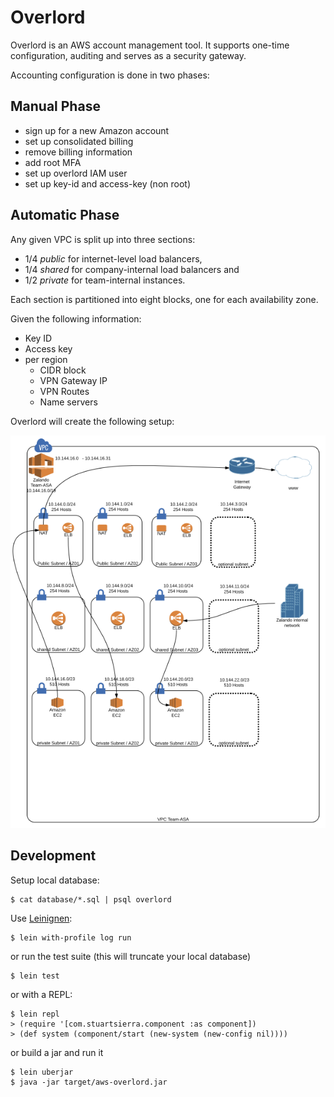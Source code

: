 # Overlord

Overlord is an AWS account management tool. It supports one-time configuration, auditing and serves as a security gateway.

Accounting configuration is done in two phases:

## Manual Phase

- sign up for a new Amazon account
- set up consolidated billing
- remove billing information
- add root MFA
- set up overlord IAM user
- set up key-id and access-key (non root)

## Automatic Phase

Any given VPC is split up into three sections:

- 1/4 *public* for internet-level load balancers,
- 1/4 *shared* for company-internal load balancers and
- 1/2 *private* for team-internal instances.

Each section is partitioned into eight blocks, one for each availability zone.

Given the following information:

- Key ID
- Access key
- per region
    - CIDR block
    - VPN Gateway IP
    - VPN Routes
    - Name servers

Overlord will create the following setup:

![Network Setup](docs/network.png)

## Development

Setup local database:

    $ cat database/*.sql | psql overlord

Use [Leinignen](http://leiningen.org/):

    $ lein with-profile log run

or run the test suite (this will truncate your local database)

    $ lein test

or with a REPL:

    $ lein repl
    > (require '[com.stuartsierra.component :as component])
    > (def system (component/start (new-system (new-config nil))))

or build a jar and run it

    $ lein uberjar
    $ java -jar target/aws-overlord.jar
